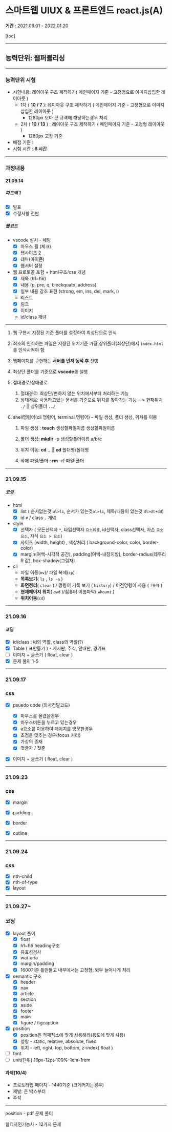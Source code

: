 # 스마트웹 UIUX & 프론트엔드 react.js(A)
**기간** : 2021.09.01 - 2022.01.20

[toc]

---
## 능력단위: 웹퍼블리싱
---
### 능력단위 시험
 - 시험내용:  레이아웃 구조 제작하기(  메인페이지 기준 - 고정형으로 이미지삽입한 레이아웃 )
    - 1차 ( **10 / 7** ): 레이아웃 구조 제작하기 (  메인페이지 기준 - 고정형으로 이미지삽입한 레이아웃 )
      - 1280px 보다 큰 규격에 해당하는경우 처리 
    - 2차 ( **10 / 13** ) : 레이아웃 구조 제작하기 (  메인페이지 기준 - 고정형 레이아웃 )
      - 1280px 고정 기준
 - 배점 기준 : 
 - 시험 시간 :  **6 시간**

---

### 과정내용

#### 21.09.14

##### 피드백 1 

- [x] 발표
- [x] 수정사항 전반

##### 웹코드

- vscode 설치 - 세팅
  - [x] 마우스 휠 (체크)
  - [x] 탭사이즈 2
  - [x] 테마(아이콘)
  - [x] 웹서버 설정
- 웹 프로토콜 포함 + html구조/css 개념
  - [x] 제목 (h1~h6)
  - [x] 내용 (p, pre, q, blockquato, address)
  - [x] 일부 내용 강조 표현 (strong, em, ins, del, mark, i)
  - 리스트
  - [x] 링크
  - [x] 이미지
  - id/class 개념

---

1. 웹 구현시 지정된 기준 폴더를  설정하여 최상단으로 인식

2. 최초의 인식하는 파일은 지정된 위치기준 가장 상위폴더(최상단)에서 `index.html` 를 인식시켜야 함

3. 웹페이지를 구현하는 **서버를 먼저 동작 후** 진행

4. 최상단 폴더를 기준으로 **vscode**를 실행

5. 절대경로/상대경로

   1. 절대경로: 최상단/변하지 않는 위치에서부터 처리하는 기능
   2. 상대경로: 사용하고있는 문서를 기준으로 위치를 찾아가는 기능 --> 현재위치 `./`  || 상위폴더 `../`

6. shell명령어(cli 명령어, terminal 명령어) - 파일 생성, 폴더 생성, 위치를 이동

   1. 파일 생성 : **touch** 생성할파일이름 생성할파일이름

   2. 폴더 생성: **mkdir** -p 생성할폴더이름 a/b/c

   3. 위치 이동: **cd** ..   || **cd** 폴더명/폴더명

   4. ~~삭제 파일/폴더 : **rm** -rf 파일|폴더~~

      

---

### 21.09.15

##### 코딩

- html
  - [x] list ( 순서없는것 `ul>li`, 순서가 있는것`ol>li`, 제목/내용이 있는것  `dl>dt+dd`)
  - [x] id `#` / class `.` 개념
- style 
  - [x] 선택자 ( 모든선택자 `*`, 타입선택자 `요소이름`, id선택자, class선택자, 자손 `요소 요소`, 자식 `요소 > 요소`)
  - [x] 사이즈 (width, height) , 색상처리 ( background-color, color, border-color)
  - [x] margin(여백-시각적 공간), padding(여백-내장지방), border-radius(데두리 R 값), box-shadow(그림자)
- cli 
  - 파일 이동(`mv`)/ 파일 복제(`cp`)
  - **목록보기**( `ls` , `ls -a` )
  - **화면정리**( `clear` ) / 명령어 기록 보기 ( `history`) / 이전명령어 사용 ( `!숫자` )
  - **현재페이지 위치**( `pwd` )/컴퓨터 이름파악( `whoami` )
  - **위치이동**(`cd`)

---

### 21.09.16

#### 코딩

- [x] id/class : id의 역할, class의 역할(?)
- [x] Table ( 표만들기 ) - 게시판, 주식, 안내판, 경기표
- [ ] 이미지 + 글쓰기 ( float, clear )
- [x] 문제 풀이 1-5

---

### 21.09.17

### css

- [x] psuedo code (의사전달코드)
  - [x] 마우스를 올렸을경우
  - [x] 마우스버튼을 누르고 있는경우
  - [x] a요소를 이용하여 페이지를 방문한경우
  - [x] 초점을 맞추는 경우(focus 처리)
  - [x] 가상의 존재
  - [x] 첫글자 / 첫줄
- [x] 이미지 + 글쓰기 ( float, clear )

  

---

### 21.09.23

### css

- [x] margin
- [x] padding
- [x] border
- [x] outline



---

### 21.09.24

### css

- [x] nth-child
- [x] nth-of-type                           
- [x] layout

---

### 21.09.27~

### 코딩

- [x] layout 풀이
  - [x] float
  - [x] h1~h6 heading구조
  - [x] 유효성검사
  - [x] wai-aria
  - [x] margin/padding
  - [x] 1600기준 틀만들고 내부에서는 고정형, 외부 늘어나게 처리
- [x] semantic 구조
  - [x] header
  - [x] nav
  - [x] article
  - [x] section
  - [x] aside
  - [x] footer
  - [x] main
  - [x] figure / figcaption
- [x] position
  - [x] position은 적재적소에 맞게 사용해라(용도에 맞게 사용) 
  - [x] 성향 - static, relative, absolute, fixed
  - [x] 위치 - left, right, top, bottom, z-index( float )
- [ ] font
- [ ] unit(단위) 16px-12pt-100%-1em-1rem

#### 과제(10/4)

- 프로토타입 페이지 - 1440기준 (크게커지는경우) 
- 제발: 큰 박스부터
- 주석

---

position - pdf 문제 풀이

웹디자인기능사 - 12가지 문제 









